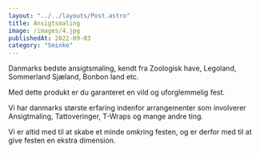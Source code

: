 ```yaml
---
layout: "../../layouts/Post.astro"
title: Ansigtsmaling
image: /images/4.jpg
publishedAt: 2022-09-03
category: "Sminke"
---
```


Danmarks bedste ansigtsmaling, kendt fra Zoologisk have, Legoland, Sommerland Sjæland, Bonbon land etc.

Med dette produkt er du garanteret en vild og uforglemmelig fest.

Vi har danmarks største erfaring indenfor arrangementer som involverer Ansigtmaling, Tattoveringer, T-Wraps og mange andre ting.

Vi er altid med til at skabe et minde omkring festen, og er derfor med til at give festen en ekstra dimension.

